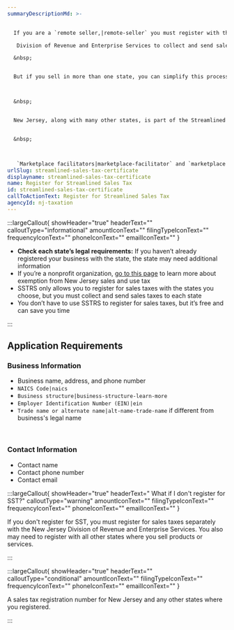 ```yaml
---
summaryDescriptionMd: >-
  

  If you are a `remote seller,|remote-seller` you must register with the New Jersey

   Division of Revenue and Enterprise Services to collect and send sales tax to the State. 

  &nbsp;


  But if you sell in more than one state, you can simplify this process. Register for sales taxes in multiple states at the same time through the Streamlined Sales Tax Registration System (SSTRS).



  &nbsp;


  New Jersey, along with many other states, is part of the Streamlined Sales Tax program (SST). If you sell in SST states, you can register for sales taxes in those states through SSTRS. This can help you save time and avoid confusion. 


  &nbsp;



   `Marketplace facilitators|marketplace-facilitator` and `marketplace sellers|marketplace-seller` can also register through SSTRS.
urlSlug: streamlined-sales-tax-certificate
displayname: streamlined-sales-tax-certificate
name: Register for Streamlined Sales Tax
id: streamlined-sales-tax-certificate
callToActionText: Register for Streamlined Sales Tax
agencyId: nj-taxation
---
```

:::largeCallout{ showHeader="true" headerText="" calloutType="informational" amountIconText="" filingTypeIconText="" frequencyIconText="" phoneIconText="" emailIconText="" }

* **Check each state’s legal requirements:** If you haven’t already registered your business with the state, the state may need additional information  
* If you’re a nonprofit organization, [go to this page](https://www.nj.gov/www.nj.gov/treasury/taxation/rsb100.shtml) to learn more about exemption from New Jersey sales and use tax  
* SSTRS only allows you to register for sales taxes with the states you choose, but you must collect and send sales taxes to each state  
* You don’t have to use SSTRS to register for sales taxes, but it’s free and can save you time

:::



## Application Requirements

### Business Information

* Business name, address, and phone number
*    `NAICS Code|naics` 
*    `Business structure|business-structure-learn-more` 
*    `Employer Identification Number (EIN)|ein` 
*    `Trade name or alternate name|alt-name-trade-name` if different from business's legal name

  &nbsp;

### Contact Information

* Contact name
* Contact phone number
* Contact email



:::largeCallout{ showHeader="true" headerText=" What if I don't register for SST?" calloutType="warning" amountIconText="" filingTypeIconText="" frequencyIconText="" phoneIconText="" emailIconText="" }

If you don't register for SST, you must register for sales taxes separately with the New Jersey Division of Revenue and Enterprise Services. You also may need to register with all other states where you sell products or services.

:::



:::largeCallout{ showHeader="true" headerText="" calloutType="conditional" amountIconText="" filingTypeIconText="" frequencyIconText="" phoneIconText="" emailIconText="" }

A sales tax registration number for New Jersey and any other states where you registered.

:::